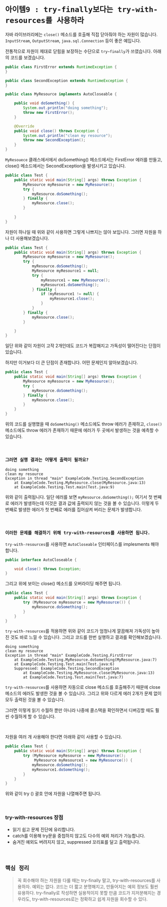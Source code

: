 # `아이템9 : try-finally보다는 try-with-resources를 사용하라`

자바 라이브러리에는 `close()` 메소드를 호출해 직접 닫아줘야 하는 자원이 많습니다. `InputStream`, `OutputStream`, `java.sql.Connection`
등이 좋은 예입니다. 

전통적으로 자원이 제대로 닫힘을 보장하는 수단으로 `try~finally`가 쓰였습니다. 아래의 코드를 보겠습니다. 

```java
public class FirstError extends RuntimeException {
}
```
```java
public class SecondException extends RuntimeException {
}
```
```java
public class MyResource implements AutoCloseable {

    public void doSomething() {
        System.out.println("doing something");
        throw new FirstError();
    }

    @Override
    public void close() throws Exception {
        System.out.println("clean my resource");
        throw new SecondException();
    }
}
```

`MyResouece` 클래스에서에서 doSomething() 메소드에서는 FirstError 에러를 만들고, close() 메소드에서는 SecondException을 발생시키고 있습니다.

```java
public class Test {
    public static void main(String[] args) throws Exception {
        MyResource myResource = new MyResource();
        try {
            myResource.doSomething();
        } finally {
            myResource.close();
        }
        
    }
}
```

자원이 하나일 때 위와 같이 사용하면 그렇게 나쁘지는 않아 보입니다. 그러면 자원을 하나 더 사용해보겠습니다.

```java
public class Test {
    public static void main(String[] args) throws Exception {
        MyResource myResource = new MyResource();
        try {
            myResource.doSomething();
            MyResource myResource1 = null;
            try {
                myResource1 = new MyResource();
                myResource1.doSomething();
            } finally {
                if (myResource1 != null) {
                    myResource1.close();
                }
            }
        } finally {
            myResource.close();
        }

    }
}
```

일단 위와 같이 자원이 고작 2개인데도 코드가 복잡해지고 가독성이 떨어진다는 단점이 있습니다. 

하지만 이거보다 더 큰 단점이 존재합니다. 어떤 문제인지 알아보겠습니다.

```java
public class Test {
    public static void main(String[] args) throws Exception {
        MyResource myResource = new MyResource();
        try {
            myResource.doSomething();
        } finally {
            myResource.close();
        }
    } 
}
```

위의 코드를 실행했을 때 `doSomething()` 메소드에도 throw 에러가 존재하고, `close()` 메소드에도 throw 에러가 존재하기 때문에 에러가 두 곳에서 발생하는 것을 예측할 수 있습니다. 

<br>

### `그러면 실행 결과는 어떻게 출력이 될까요?`

```
doing something
clean my resource
Exception in thread "main" ExampleCode.Testing.SecondException
	at ExampleCode.Testing.MyResource.close(MyResource.java:13)
	at ExampleCode.Testing.Test.main(Test.java:9)
```
 
위와 같이 출력됩니다. 일단 에러를 보면 `myResource.doSomething();` 여기서 첫 번째로 에러가 발생하는데 이것은 결과 값에 출력되지 않는 것을 볼 수 있습니다. 
이렇게 두 번째로 발생한 에러가 첫 번째로 에러를 집어삼켜 버리는 문제가 발생합니다.

<br>

### `이러한 문제를 해결하기 위해 try-with-resources를 사용하면 됩니다.`

`try-with-resources`를 사용하면 `AutoCloseable` 인터페이스를 implesments 해야합니다. 

```java
public interface AutoCloseable {

    void close() throws Exception;
}
```

그리고 위에 보이는 close() 메소드를 오버라이딩 해주면 됩니다. 

```java
public class Test {
    public static void main(String[] args) throws Exception {
        try (MyResource myResource = new MyResource()) {
            myResource.doSomething();
        }
    }
}
```
 
`try-with-resources`를 적용하면 위와 같이 코드가 엄청나게 깔끔해져 가독성이 높아진 것도 바로 느낄 수 있습니다. 그리고 코드를 한번 실행하고 결과를 확인해보겠습니다.

```
doing something
clean my resource
Exception in thread "main" ExampleCode.Testing.FirstError
	at ExampleCode.Testing.MyResource.doSomething(MyResource.java:7)
	at ExampleCode.Testing.Test.main(Test.java:6)
	Suppressed: ExampleCode.Testing.SecondException
		at ExampleCode.Testing.MyResource.close(MyResource.java:13)
		at ExampleCode.Testing.Test.main(Test.java:7)
```

`try-with-resources`를 사용하면 자동으로 close 메소드를 호출해주기 때문에 close 메소드의 에러도 발생한 것을 볼 수 있습니다.
그리고 위와 다르게 에러 2개가 문제 없이 모두 출력된 것을 볼 수 있습니다.

그러면 이렇게 읽기 수월하 뿐만 아니라 나중에 콜스택을 확인하면서 디버깅할 때도 훨씬 수월하게 할 수 있습니다.

<br>

자원을 여러 개 사용해야 한다면 아래와 같이 사용할 수 있습니다.

```java
public class Test {
    public static void main(String[] args) throws Exception {
        try (MyResource myResource = new MyResource();
             MyResource myResource1 = new MyResource()) {
            myResource.doSomething();
            myResource1.doSomething();
        }
    }
}
```

위와 같이 try () 괄호 안에 자원을 나열해주면 됩니다. 

<br>

### try-with-resources 장점

- 읽기 쉽고 문제 진단에 유리합니다.
- catch를 이용해 try문을 중첩하지 않고도 다수의 예외 처리가 가능합니다.
- 숨겨진 예외도 버려지지 않고, suppressed 꼬리표를 달고 출력됩니다.

<br>

## `핵심 정리`

> 꼭 회수해야 하는 자원을 다룰 때는 try-finally 말고, try-with-resources를 사용하자. 예외는 없다. 코드는 더 짧고 분명해지고,
> 만들어지는 예외 정보도 훨씬 유용하다. try-finally로 작성하면 실용적이지 못할 만큼 코드가 지저분해지는 경우라도, try-with-resources로는 정확하고 쉽게 자원을 회수할 수 있다.





 